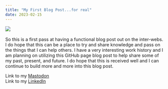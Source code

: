 ```yaml
---
title: "My First Blog Post...for real"
date: 2023-02-15
---
```

<img src="https://nathan1824.github.io/_pictures/Mastodon_Bkgrd.jpg" style="display: block; margin: auto;" />\
So this is a first pass at having a functional blog post out on the inter-webs. I do hope that this can be a place to try and share knowledge and
pass on the things that I can help others.
I have a very interesting work history and I am planning on utilizing this GitHub page blog post to help share some of my past, present, and future.
I do hope that this is received well and I can continue to build more and more into this blog post.

Link to my <a rel="me" href="https://tech.lgbt/@NathanHamblin_MI6">Mastodon</a>\
Link to my <a rel="me" href="https://www.linkedin.com/in/nathan-hamblin">LinkedIn</a>
